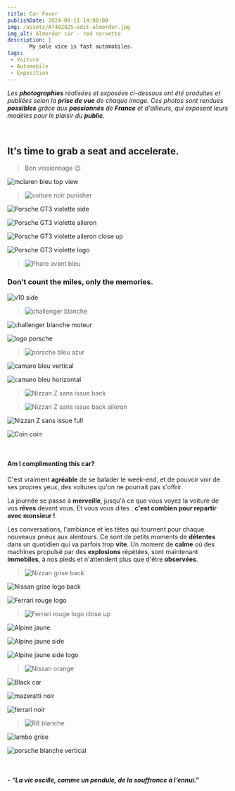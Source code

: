 ```yaml
---
title: Car Fever
publishDate: 2024-09-11 14:00:00
img: /assets/A7402825-edit-almorder.jpg
img_alt: Almorder car - red corvette
description: |
       My sole vice is fast automobiles.
tags:
 - Voiture
 - Automobile
 - Exposition
---
```


*Les **photographies** réalisées et exposées ci-dessous ont été produites et publiées selon la **prise de vue** de chaque image. Ces photos sont rendues **possibles** grâce aux **passionnés** de **France** et d'ailleurs, qui exposent leurs modèles pour le plaisir du **public**.*

<p>&nbsp;</p>

## It's time to grab a seat and accelerate.
> Bon vissionnage 😉

![mclaren bleu top view](/assets/A7403657-edit.jpg)

>![voiture noir punisher](/assets/A7403672-edit.jpg)

![Porsche GT3 violette side](/assets/A7403677-edit.jpg)

![Porsche GT3 violette aileron](/assets/A7403680-edit.jpg)

![Porsche GT3 violette aileron close up](/assets/A7403682-edit.jpg)

![Porsche GT3 violette logo](/assets/A7403690-edit.jpg)

>![Phare avant bleu](/assets/A7403694-edit.jpg)



### Don’t count the miles, only the memories.

![v10 side](/assets/A7402808-edit.jpg)

>![challenger blanche](/assets/A7402836-edit.jpg)

![challenger blanche moteur](/assets/A7402864-edit.jpg)

![logo porsche](/assets/A7402871-edit.jpg)

>![porsche bleu azur](/assets/A7402887-edit.jpg)

![camaro bleu vertical](/assets/A7402927-edit.jpg)

![camaro bleu horizontal](/assets/A7402931-edit.jpg)

>![Nizzan Z sans issue back](/assets/A7402946-edit.jpg)

>![Nizzan Z sans issue back aileron](/assets/A7402952-edit.jpg)

![Nizzan Z sans issue full](/assets/A7403009-edit.jpg)

![Coin coin](/assets/A7402981-edit.jpg)

<p>&nbsp;</p>


#### Am I complimenting this car?

C'est vraiment **agréable** de se balader le week-end, et de pouvoir voir de ses propres yeux, des voitures qu'on ne pourrait pas s'offrir.

La journée se passe à **merveille**, jusqu'à ce que vous voyez la voiture de vos **rêves** devant vous. Et vous vous dites : **c'est combien pour repartir avec monsieur !**.

Les conversations, l'ambiance et les têtes qui tournent pour chaque nouveaux pneux aux alentours. Ce sont de petits moments de **détentes** dans un quotidien qui va parfois trop **vite**. Un moment de **calme** où des machines propulsé par des **explosions** répétées, sont maintenant **immobiles**, à nos pieds et n'attendent plus que d'être **observées**.

>![Nizzan grise back](/assets/A7402648-edit.jpg)

![Nissan grise logo back](/assets/A7402653-edit.jpg)

![Ferrari rouge logo](/assets/A7402665-edit.jpg)

>![Ferrari rouge logo close up](/assets/A7402666-edit.jpg)

![Alpine jaune](/assets/A7402825-edit-noplaque.jpg)

![Alpine jaune side](/assets/A7402674-edit.jpg)

![Alpine jaune side logo](/assets/A7402677-edit.jpg)

>![Nissan orange](/assets/A7402687-edit.jpg)

![Black car](/assets/A7402699-edit.jpg)

![mazeratti noir](/assets/A7402705-edit.jpg)

![ferrari noir](/A7402723-edit.jpg)

>![R8 blanche](/A7402743-edit.jpg)

![lambo grise](/A7402783-edit.jpg)

![porsche blanche vertical](/A7402793-edit.jpg)


<p>&nbsp;</p>

##### - *“La vie oscille, comme un pendule, de la souffrance à l’ennui.”*
